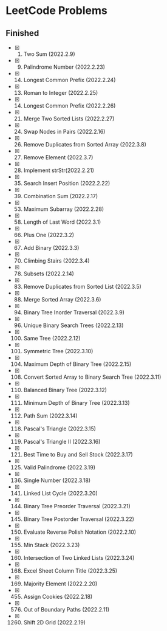 # LeetCode Problems

## Finished

- [x] 1.  Two Sum (2022.2.9)
- [x] 9.  Palindrome Number (2022.2.23)
- [x] 14. Longest Common Prefix (2022.2.24)
- [x] 13. Roman to Integer (2022.2.25)
- [x] 14. Longest Common Prefix (2022.2.26)
- [x] 21. Merge Two Sorted Lists (2022.2.27)
- [x] 24. Swap Nodes in Pairs (2022.2.16)
- [x] 26. Remove Duplicates from Sorted Array (2022.3.8)
- [x] 27. Remove Element (2022.3.7)
- [x] 28. Implement strStr(2022.2.21)
- [x] 35. Search Insert Position (2022.2.22)
- [x] 39. Combination Sum (2022.2.17)
- [x] 53. Maximum Subarray (2022.2.28)
- [x] 58. Length of Last Word (2022.3.1)
- [x] 66. Plus One (2022.3.2)
- [x] 67. Add Binary (2022.3.3)
- [x] 70. Climbing Stairs (2022.3.4)
- [x] 78. Subsets (2022.2.14)
- [x] 83. Remove Duplicates from Sorted List (2022.3.5)
- [x] 88. Merge Sorted Array (2022.3.6)
- [x] 94. Binary Tree Inorder Traversal (2022.3.9)
- [x] 96. Unique Binary Search Trees (2022.2.13)
- [x] 100.  Same Tree (2022.2.12)
- [x] 101.  Symmetric Tree (2022.3.10)
- [x] 104.  Maximum Depth of Binary Tree (2022.2.15)
- [x] 108.  Convert Sorted Array to Binary Search Tree (2022.3.11)
- [x] 110.  Balanced Binary Tree (2022.3.12)
- [x] 111.  Minimum Depth of Binary Tree (2022.3.13)
- [x] 112.  Path Sum (2022.3.14)
- [x] 118.  Pascal's Triangle (2022.3.15)
- [x] 119.  Pascal's Triangle II (2022.3.16)
- [x] 121.  Best Time to Buy and Sell Stock (2022.3.17)
- [x] 125.  Valid Palindrome (2022.3.19)
- [x] 136.  Single Number (2022.3.18)
- [x] 141.  Linked List Cycle (2022.3.20)
- [x] 144.  Binary Tree Preorder Traversal (2022.3.21)
- [x] 145.  Binary Tree Postorder Traversal (2022.3.22)
- [x] 150.  Evaluate Reverse Polish Notation (2022.2.10)
- [x] 155.  Min Stack (2022.3.23)
- [x] 160.  Intersection of Two Linked Lists (2022.3.24)
- [x] 168.  Excel Sheet Column Title (2022.3.25)
- [x] 169.  Majority Element (2022.2.20)
- [x] 455.  Assign Cookies (2022.2.18)
- [x] 576.  Out of Boundary Paths (2022.2.11)
- [x] 1260. Shift 2D Grid (2022.2.19)
